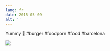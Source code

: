 ```yaml
---
lang: fr
date: 2015-05-09
alt: ''
---
```


Yummy 🍔 #burger #foodporn #food #barcelona

![](/photos/2015-05-09-1431199284.jpg)